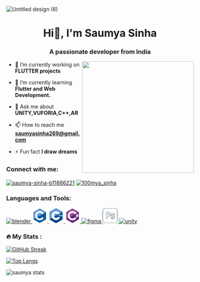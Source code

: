 
![Untitled design (6)](https://github.com/saumyasinha31/saumyasinha31/assets/103508561/5439f85d-2527-47e7-ac81-2b4d75a49b3c)



<h1 align="center">Hi👋, I'm Saumya Sinha</h1>

<h3 align="center">A passionate developer from India</h3>
<img align= "right" src ="https://media.giphy.com/media/CuuSHzuc0O166MRfjt/giphy.gif" width ="300" height="300">

- 🔭 I’m currently working on **FLUTTER projects**

- 🌱 I’m currently learning **Flutter and Web Development.**

- 💬 Ask me about **UNITY,VUFORIA,C++,AR**

- 📫 How to reach me **saumyasinha269@gmail.com**

- ⚡ Fun fact **I draw dreams**

<h3 align="left">Connect with me:</h3>
<p align="left">
<a href="https://linkedin.com/in/saumya-sinha-b11886221" target="blank"><img align="center" src="https://raw.githubusercontent.com/rahuldkjain/github-profile-readme-generator/master/src/images/icons/Social/linked-in-alt.svg" alt="saumya-sinha-b11886221" height="30" width="40" /></a>
<a href="https://instagram.com/100mya_sinha" target="blank"><img align="center" src="https://raw.githubusercontent.com/rahuldkjain/github-profile-readme-generator/master/src/images/icons/Social/instagram.svg" alt="100mya_sinha" height="30" width="40" /></a>
</p>

<h3 align="left">Languages and Tools:</h3>
<p align="left"> <a href="https://www.blender.org/" target="_blank" rel="noreferrer"> <img src="https://download.blender.org/branding/community/blender_community_badge_white.svg" alt="blender" width="40" height="40"/> </a> <a href="https://www.cprogramming.com/" target="_blank" rel="noreferrer"> <img src="https://raw.githubusercontent.com/devicons/devicon/master/icons/c/c-original.svg" alt="c" width="40" height="40"/> </a> <a href="https://www.w3schools.com/cpp/" target="_blank" rel="noreferrer"> <img src="https://raw.githubusercontent.com/devicons/devicon/master/icons/cplusplus/cplusplus-original.svg" alt="cplusplus" width="40" height="40"/> </a> <a href="https://www.w3schools.com/cs/" target="_blank" rel="noreferrer"> <img src="https://raw.githubusercontent.com/devicons/devicon/master/icons/csharp/csharp-original.svg" alt="csharp" width="40" height="40"/> </a> <a href="https://www.figma.com/" target="_blank" rel="noreferrer"> <img src="https://www.vectorlogo.zone/logos/figma/figma-icon.svg" alt="figma" width="40" height="40"/> </a> <a href="https://www.photoshop.com/en" target="_blank" rel="noreferrer"> <img src="https://raw.githubusercontent.com/devicons/devicon/master/icons/photoshop/photoshop-line.svg" alt="photoshop" width="40" height="40"/> </a> <a href="https://unity.com/" target="_blank" rel="noreferrer"> <img src="https://www.vectorlogo.zone/logos/unity3d/unity3d-icon.svg" alt="unity" width="40" height="40"/> </a> </p>

### :fire: My Stats :

[![GitHub Streak](http://github-readme-streak-stats.herokuapp.com?user=saumyasinha31&theme=dark&background=000000)](https://git.io/streak-stats)

[![Top Langs](https://github-readme-stats.vercel.app/api/top-langs/?username=saumyasinha31&layout=compact&theme=vision-friendly-dark)](https://github.com/anuraghazra/github-readme-stats)

<img src="https://github-readme-stats.vercel.app/api?username=saumyasinha31&show_icons=true&locale=en&bg_color=000000&text_color=FFFFFF" alt="saumya stats" />

